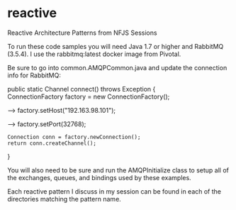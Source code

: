 # reactive
Reactive Architecture Patterns from NFJS Sessions

To run these code samples you will need Java 1.7 or higher and RabbitMQ (3.5.4). I use the rabbitmq:latest docker image from Pivotal.

Be sure to go into common.AMQPCommon.java and update the connection info for RabbitMQ:

public static Channel connect() throws Exception {	
	ConnectionFactory factory = new ConnectionFactory();	

-->	factory.setHost("192.163.98.101");

-->	factory.setPort(32768);

	Connection conn = factory.newConnection();	
	return conn.createChannel();	
}

You will also need to be sure and run the AMQPInitialize class to setup all of the exchanges, queues, and bindings used by these examples.

Each reactive pattern I discuss in my session can be found in each of the directories matching the pattern name.


